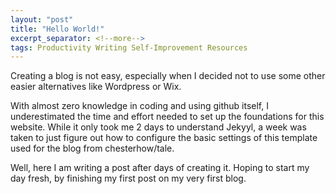 ```yaml
---
layout: "post"
title: "Hello World!"
excerpt_separator: <!--more-->
tags: Productivity Writing Self-Improvement Resources
---
```

<!--more-->

Creating a blog is not easy, especially when I decided not to use some other easier alternatives like Wordpress or Wix.

With almost zero knowledge in coding and using github itself, I underestimated the time and effort needed to set up the foundations for this website. While it only took me 2 days to understand Jekyyl, a week was taken to just figure out how to configure the basic settings of this template used for the blog from chesterhow/tale. 


<p> Well, here I am writing a post after days of creating it. Hoping to start my day fresh, by finishing my first post on my very first blog. </p>
